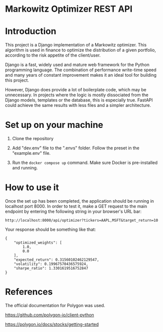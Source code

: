 # Markowitz Optimizer REST API

# Introduction

This project is a Django implementation of a Markowitz optimizer. This algorithm is used in finance to optimize the
distribution of a given portfolio, according to the risk appetite of the client/user.

Django is a fast, widely used and mature web framework for the Python programming language. The combination of
performance write-time speed and many years of constant improvement makes it an ideal tool for building this project.

However, Django does provide a lot of boilerplate code, which may be unnecessary. In projects where the logic is mostly
dissociated from the Django models, templates or the database, this is especially true. FastAPI could achieve the same
results with less files and a simpler architecture.

# Set up on your machine

1. Clone the repository

2. Add "dev.env" file to the ".envs" folder. Follow the preset in the "example.env" file.

3. Run the `docker compose up` command. Make sure Docker is pre-installed and running.

# How to use it

Once the set up has been completed, the application should be running in localhost port 8000. In order to test it,
make a GET request to the main endpoint by entering the following string in your browser's URL bar:

`http://localhost:8000/api/optimizer?tickers=AAPL,MSFT&target_return=10`

Your response should be something like that:

```
{
    "optimized_weights": [
        1.0,
        0.0
    ],
    "expected_return": 0.31560102462129547,
    "volatility": 0.19967570436575924,
    "sharpe_ratio": 1.3301619516752847
}
```

# References

The official documentation for Polygon was used.

https://github.com/polygon-io/client-python

https://polygon.io/docs/stocks/getting-started

```

```
